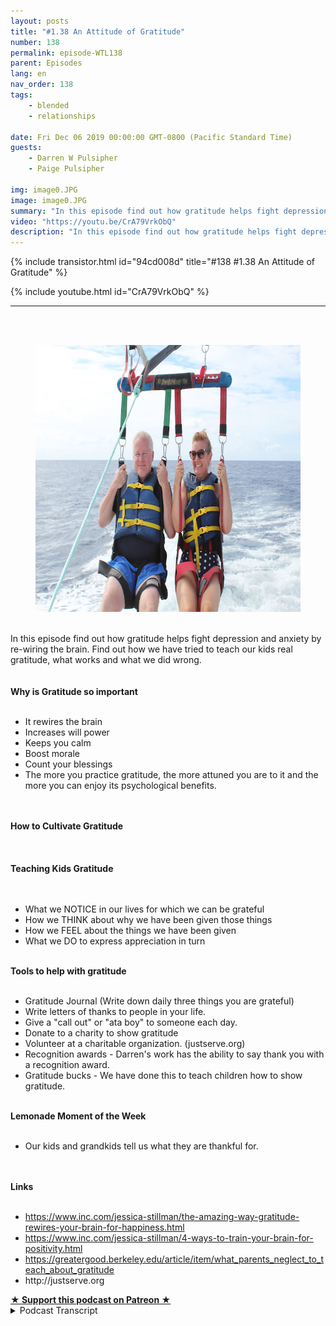 ```yaml
---
layout: posts
title: "#1.38 An Attitude of Gratitude"
number: 138
permalink: episode-WTL138
parent: Episodes
lang: en
nav_order: 138
tags:
    - blended
    - relationships

date: Fri Dec 06 2019 00:00:00 GMT-0800 (Pacific Standard Time)
guests:
    - Darren W Pulsipher
    - Paige Pulsipher

img: image0.JPG
image: image0.JPG
summary: "In this episode find out how gratitude helps fight depression and anxiety by re-wiring the brain. Find out how we have tried to teach our kids real gratitude, what works and what we did wrong."
video: "https://youtu.be/CrA79VrkObQ"
description: "In this episode find out how gratitude helps fight depression and anxiety by re-wiring the brain. Find out how we have tried to teach our kids real gratitude, what works and what we did wrong."
---
```


<div>
{% include transistor.html id="94cd008d" title="#138 #1.38 An Attitude of Gratitude" %}

{% include youtube.html id="CrA79VrkObQ" %}
</div>

---

<html><head></head><body><div><br><br></div><div><figure data-trix-attachment="{&quot;contentType&quot;:&quot;image&quot;,&quot;height&quot;:427,&quot;url&quot;:&quot;https://1.bp.blogspot.com/-gXmwP3AqKsU/XeoPRAb70XI/AAAAAAAFIl4/GiOrIKpL1m8_yISsJ7OwkoG5xs5iEAIfwCKgBGAsYHg/s640/IMG_1490.JPG&quot;,&quot;width&quot;:640}" data-trix-content-type="image" class="attachment attachment--preview"><img src="./image0.JPG" width="640" height="427"><figcaption class="attachment__caption"></figcaption></figure></div><div><br></div><div>In this episode find out how gratitude helps fight depression and anxiety by re-wiring the brain. Find out how we have tried to teach our kids real gratitude, what works and what we did wrong.</div><div><br></div><div><strong><br>Why is Gratitude so important<br></strong><br></div><ul><li>It rewires the brain</li><li>Increases will power</li><li>Keeps you calm</li><li>Boost morale</li><li>Count your blessings</li><li>The more you practice gratitude, the more attuned you are to it and the more you can enjoy its psychological benefits.</li></ul><div><br></div><div><strong><br>How to Cultivate Gratitude<br></strong><br></div><div><br></div><div><strong><br>Teaching Kids Gratitude<br></strong><br></div><div><br></div><ul><li>What we NOTICE in our lives for which we can be grateful</li><li>How we THINK about why we have been given those things</li><li>How we FEEL about the things we have been given</li><li>What we DO to express appreciation in turn</li></ul><div><strong><br>Tools to help with gratitude<br></strong><br></div><ul><li>Gratitude Journal (Write down daily three things you are grateful)</li><li>Write letters of thanks to people in your life.</li><li>Give a "call out" or "ata boy" to someone each day.</li><li>Donate to a charity to show gratitude</li><li>Volunteer at a charitable organization. (justserve.org)</li><li>Recognition awards - Darren's work has the ability to say thank you with a recognition award.</li><li>Gratitude bucks - We have done this to teach children how to show gratitude.</li></ul><div><strong><br>Lemonade Moment of the Week<br></strong><br></div><ul><li>Our kids and grandkids tell us what they are thankful for.</li></ul><div><br></div><div><strong><br>Links<br></strong><br></div><ul><li><a href="https://www.inc.com/jessica-stillman/the-amazing-way-gratitude-rewires-your-brain-for-happiness.html">https://www.inc.com/jessica-stillman/the-amazing-way-gratitude-rewires-your-brain-for-happiness.html</a></li><li><a href="https://www.inc.com/jessica-stillman/4-ways-to-train-your-brain-for-positivity.html">https://www.inc.com/jessica-stillman/4-ways-to-train-your-brain-for-positivity.html</a></li><li><a href="https://greatergood.berkeley.edu/article/item/what_parents_neglect_to_teach_about_gratitude">https://greatergood.berkeley.edu/article/item/what_parents_neglect_to_teach_about_gratitude</a></li><li>http://justserve.org</li></ul>
<strong>
  <a href="https://www.patreon.com/wheresthelemonade" target="_donate" rel="payment" title="★ Support this podcast on Patreon ★">★ Support this podcast on Patreon ★</a>
</strong></body></html>

<details>
<summary> Podcast Transcript </summary>

<p></p>

</details>
